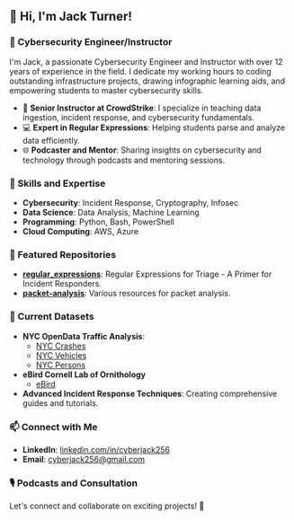 ## 👋 Hi, I'm Jack Turner!

### 🚀 Cybersecurity Engineer/Instructor

I'm Jack, a passionate Cybersecurity Engineer and Instructor with over 12 years of experience in the field. I dedicate my working hours to coding outstanding infrastructure projects, drawing infographic learning aids, and empowering students to master cybersecurity skills.

- 🌟 **Senior Instructor at CrowdStrike**: I specialize in teaching data ingestion, incident response, and cybersecurity fundamentals.
- 💻 **Expert in Regular Expressions**: Helping students parse and analyze data efficiently.
- 🌐 **Podcaster and Mentor**: Sharing insights on cybersecurity and technology through podcasts and mentoring sessions.

### 🔧 Skills and Expertise
- **Cybersecurity**: Incident Response, Cryptography, Infosec
- **Data Science**: Data Analysis, Machine Learning
- **Programming**: Python, Bash, PowerShell
- **Cloud Computing**: AWS, Azure

### 📘 Featured Repositories
- [**regular_expressions**](https://github.com/cyberjack256/regular_expressions): Regular Expressions for Triage - A Primer for Incident Responders.
- [**packet-analysis**](https://github.com/cyberjack256/packet-analysis): Various resources for packet analysis.
### 🌱 Current Datasets
- **NYC OpenData Traffic Analysis**:
  - [NYC Crashes](https://data.cityofnewyork.us/Public-Safety/Motor-Vehicle-Collisions-Crashes/h9gi-nx95/about_data)
  - [NYC Vehicles](https://data.cityofnewyork.us/Public-Safety/Motor-Vehicle-Collisions-Vehicles/bm4k-52h4/about_data)
  - [NYC Persons](https://data.cityofnewyork.us/Public-Safety/Motor-Vehicle-Collisions-Person/f55k-p6yu/about_data)
- **eBird Cornell Lab of Ornithology**
  - [eBird](https://ebird.org/home)
- **Advanced Incident Response Techniques**: Creating comprehensive guides and tutorials.

### 📫 Connect with Me
- **LinkedIn**: [linkedin.com/in/cyberjack256](https://www.linkedin.com/in/cyberjack256)
- **Email**: [cyberjack256@gmail.com](mailto:jackturner@cybermail.com)

### 🎙️ Podcasts and Consultation


Let's connect and collaborate on exciting projects! 🚀
